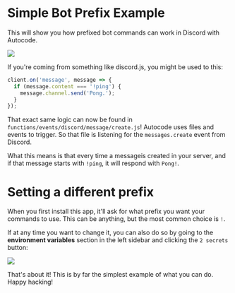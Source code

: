 # Simple Bot Prefix Example

This will show you how prefixed bot commands can work in Discord with Autocode.

<img src="/readme/gallery/ping.png" style="margin: 0 auto; display: block;">

If you're coming from something like discord.js, you might be used to this: 

```javascript
client.on('message', message => {
  if (message.content === '!ping') {
    message.channel.send('Pong.');
  }
});
```

That exact same logic can now be found in `functions/events/discord/message/create.js`!
Autocode uses files and events to trigger. So that file is listening for the `messages.create`
event from Discord.

What this means is that every time a messageis created in your server, 
and if that message starts with `!ping`, it will respond with `Pong!`.

# Setting a different prefix

When you first install this app, it'll ask for what prefix you want your commands to use. 
This can be anything, but the most common choice is `!`. 

If at any time you want to change it, you can also do so by going to the **environment variables** 
section in the left sidebar and clicking the `2 secrets` button:

<img src="/readme/env-button.png" style="margin: 0 auto; display: block;">

That's about it! This is by far the simplest example of what you can do. Happy hacking!